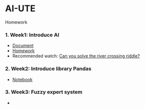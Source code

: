 # AI-UTE
Homework
### 1. Week1: Introduce AI
- [Document](./Notebooks/Week1/AI_week_1.pdf)
- [Homework](./Notebooks/Week1/homework.md)
- Recommended watch: [Can you solve the river crossing riddle?](https://www.youtube.com/watch?v=ADR7dUoVh_c&ab_channel=TED-Ed)

### 2. Week2: Introduce library Pandas
- [Notebook](./Notebooks/Week2/AI_W3_17_02_23.ipynb)

### 3. Week3: Fuzzy expert system
-
